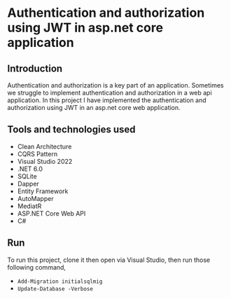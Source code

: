 # Authentication and authorization using JWT in asp.net core application 

## Introduction

Authentication and authorization is a key part of an application. Sometimes we struggle to implement authentication and authorization in a web api application. In this project I have implemented the authentication and authorization using JWT in an asp.net core web application.

## Tools and technologies used

- Clean Architecture
- CQRS Pattern
- Visual Studio 2022
- .NET 6.0
- SQLite
- Dapper
- Entity Framework
- AutoMapper
- MediatR
- ASP.NET Core Web API
- C#

## Run 

To run this project, clone it then open via Visual Studio, then run those following command,
- ```Add-Migration initialsqlmig```
- ```Update-Database -Verbose```
